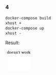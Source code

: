 ### 4
```
docker-compose build
xhost +
docker-compose up
xhost -
```
Result:<br/>
![Result](result.png)
